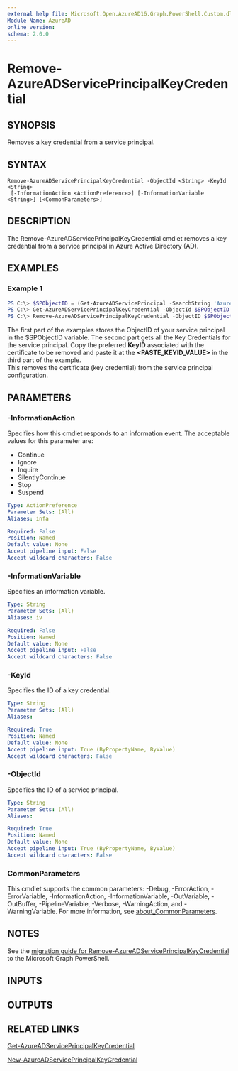 ```yaml
---
external help file: Microsoft.Open.AzureAD16.Graph.PowerShell.Custom.dll-Help.xml
Module Name: AzureAD
online version:
schema: 2.0.0
---
```


# Remove-AzureADServicePrincipalKeyCredential

## SYNOPSIS
Removes a key credential from a service principal.

## SYNTAX

```
Remove-AzureADServicePrincipalKeyCredential -ObjectId <String> -KeyId <String>
 [-InformationAction <ActionPreference>] [-InformationVariable <String>] [<CommonParameters>]
```

## DESCRIPTION
The Remove-AzureADServicePrincipalKeyCredential cmdlet removes a key credential from a service principal in Azure Active Directory (AD).

## EXAMPLES

### Example 1
```powershell
PS C:\> $SPObjectID = (Get-AzureADServicePrincipal -SearchString 'Azure Multi-Factor Auth Client').ObjectID
PS C:\> Get-AzureADServicePrincipalKeyCredential -ObjectId $SPObjectID
PS C:\> Remove-AzureADServicePrincipalKeyCredential -ObjectID $SPObjectID -KeyId <PASTE_KEYID_VALUE>
```

The first part of the examples stores the ObjectID of your service principal in the $SPObjectID variable. The second part gets all the Key Credentials for the service principal.
Copy the preferred **KeyID** associated with the certificate to be removed and paste it at the **<PASTE_KEYID_VALUE>** in the third part of the example.<br>
This removes the certificate (key credential) from the service principal configuration.

## PARAMETERS

### -InformationAction
Specifies how this cmdlet responds to an information event.
The acceptable values for this parameter are:

- Continue
- Ignore
- Inquire
- SilentlyContinue
- Stop
- Suspend

```yaml
Type: ActionPreference
Parameter Sets: (All)
Aliases: infa

Required: False
Position: Named
Default value: None
Accept pipeline input: False
Accept wildcard characters: False
```

### -InformationVariable
Specifies an information variable.

```yaml
Type: String
Parameter Sets: (All)
Aliases: iv

Required: False
Position: Named
Default value: None
Accept pipeline input: False
Accept wildcard characters: False
```

### -KeyId
Specifies the ID of a key credential.

```yaml
Type: String
Parameter Sets: (All)
Aliases:

Required: True
Position: Named
Default value: None
Accept pipeline input: True (ByPropertyName, ByValue)
Accept wildcard characters: False
```

### -ObjectId
Specifies the ID of a service principal.

```yaml
Type: String
Parameter Sets: (All)
Aliases:

Required: True
Position: Named
Default value: None
Accept pipeline input: True (ByPropertyName, ByValue)
Accept wildcard characters: False
```

### CommonParameters
This cmdlet supports the common parameters: -Debug, -ErrorAction, -ErrorVariable, -InformationAction, -InformationVariable, -OutVariable, -OutBuffer, -PipelineVariable, -Verbose, -WarningAction, and -WarningVariable. For more information, see [about_CommonParameters](http://go.microsoft.com/fwlink/?LinkID=113216).

## NOTES

See the [migration guide for Remove-AzureADServicePrincipalKeyCredential](./migrate/Remove-AzureADServicePrincipalKeyCredential.md) to the Microsoft Graph PowerShell.

## INPUTS

## OUTPUTS

## RELATED LINKS

[Get-AzureADServicePrincipalKeyCredential](Get-AzureADServicePrincipalKeyCredential.md)

[New-AzureADServicePrincipalKeyCredential](New-AzureADServicePrincipalKeyCredential.md)

